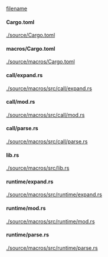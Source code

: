 
[filename](./source/README.md ':include')

<!-- slide:break -->

<!-- tabs:start -->

#### **<span class="file-source file-modified">Cargo.toml</span>**

[./source/Cargo.toml](./source/Cargo.toml ':include :type=code toml')

#### **<span class="file-source file-added">macros/Cargo.toml</span>**

[./source/macros/Cargo.toml](./source/macros/Cargo.toml ':include :type=code toml')

#### **<span class="file-source file-added">call/expand.rs</span>**

[./source/macros/src/call/expand.rs](./source/macros/src/call/expand.rs ':include :type=code rust')

#### **<span class="file-source file-added">call/mod.rs</span>**

[./source/macros/src/call/mod.rs](./source/macros/src/call/mod.rs ':include :type=code rust')

#### **<span class="file-source file-added">call/parse.rs</span>**

[./source/macros/src/call/parse.rs](./source/macros/src/call/parse.rs ':include :type=code rust')

#### **<span class="file-source file-added">lib.rs</span>**

[./source/macros/src/lib.rs](./source/macros/src/lib.rs ':include :type=code rust')

#### **<span class="file-source file-added">runtime/expand.rs</span>**

[./source/macros/src/runtime/expand.rs](./source/macros/src/runtime/expand.rs ':include :type=code rust')

#### **<span class="file-source file-added">runtime/mod.rs</span>**

[./source/macros/src/runtime/mod.rs](./source/macros/src/runtime/mod.rs ':include :type=code rust')

#### **<span class="file-source file-added">runtime/parse.rs</span>**

[./source/macros/src/runtime/parse.rs](./source/macros/src/runtime/parse.rs ':include :type=code rust')



<!-- tabs:end -->
